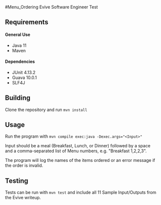 #Menu_Ordering
Evive Software Engineer Test

## Requirements
#### General Use ####
* Java 11
* Maven

#### Dependencies ####
* JUnit 4.13.2
* Guava 10.0.1
* SLF4J

## Building ##
Clone the repository and run `mvn install`

## Usage ##
Run the program with `mvn compile exec:java -Dexec.args="<Input>"`

Input should be a meal (Breakfast, Lunch, or Dinner) followed by a space and a 
comma-separated list of Menu numbers, e.g. "Breakfast 1,2,2,3". 

The program will log the names of the items ordered or an error message if the 
order is invalid.

## Testing ##
Tests can be run with `mvn test` and include all 11 Sample Input/Outputs from the
Evive writeup.
